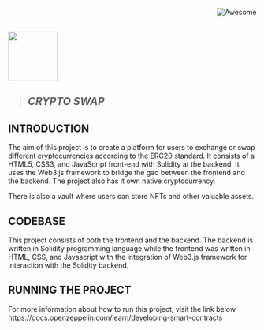 <div align="right">

![Awesome](https://cdn.rawgit.com/sindresorhus/awesome/d7305f38d29fed78fa85652e3a63e154dd8e8829/media/badge.svg)

<br>

</div>
<img src='TKN%20Exchange.jpg' width='100'>




> ## _CRYPTO SWAP_
## INTRODUCTION
The aim of this project is to create a platform for users to exchange or swap different cryptocurrencies according 
to the ERC20 standard. It consists of a HTML5, CSS3, and JavaScript front-end with Solidity at the backend. It uses 
the Web3.js framework to bridge the gao between the frontend and the backend. The project also has it own native 
cryptocurrency.

There is also a vault where users can store NFTs and other valuable assets.

## CODEBASE
This project consists of both the frontend and the backend. The backend is written in Solidity
programming language while the frontend was written in HTML, CSS, and Javascript with the
integration of Web3.js framework for interaction with the Solidity backend.

## RUNNING THE PROJECT
For more information about how to run this project, visit the link below
https://docs.openzeppelin.com/learn/developing-smart-contracts
